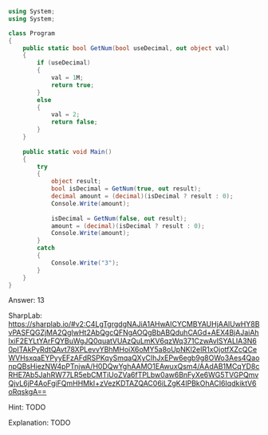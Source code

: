 ```cs
using System;
using System;

class Program
{
    public static bool GetNum(bool useDecimal, out object val)
    {
        if (useDecimal)
        {
            val = 1M;
            return true;
        }
        else
        {
            val = 2;
            return false;
        }
    }
    
    public static void Main()
    {
        try
        {
            object result;
            bool isDecimal = GetNum(true, out result);
            decimal amount = (decimal)(isDecimal ? result : 0);
            Console.Write(amount);
            
            isDecimal = GetNum(false, out result);
            amount = (decimal)(isDecimal ? result : 0);
            Console.Write(amount);
        }
        catch
        {
            Console.Write("3");
        }
    }
}
```

Answer: 13

SharpLab: https://sharplab.io/#v2:C4LgTgrgdgNAJiA1AHwAICYCMBYAUHjAAlUwHY8BvPASFQGZjMA2QgIwHt2AbQgcQFNgAOQgBbABQduhCAGd+AEX4BjAJaiAhlxiF2EYLtYArFQYBuWgJQ0quatVUAzQuLmKV6qzWq371CzwAvISYALIA3N60pITAkPyRdtQAvt78XPLevvYBhMHoiX6oMY5a8oUpNKl2eIR1xOjotfXZcQCeWVHsxqaEYPyyEFzAFdRSPKqySmqaQXyCIhJxEPw6egb9g8OWo3Aes4QaonpQBsHiezNW4pPTnjwA/H0DQwYghAAMO1EAwuxQsm4/AAdAB1MCqYD8cRHE7Ab5JahRW77LR5ebCMTiUoZVa6fTPLbw0aw6BnFyXe6WG5TVGPQmvQjvL6jP4AoFgiFQmHHMkI+zVezKDTAZQAC06iLZgK4IPBkOhACI6IqdkiktV6oRqskgA==

Hint:
TODO

Explanation:
TODO

